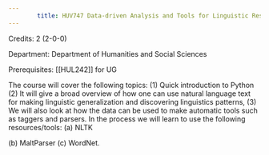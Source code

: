 ```yaml
---
        title: HUV747 Data-driven Analysis and Tools for Linguistic Research
---
```

Credits: 2 (2-0-0)

Department: Department of Humanities and Social Sciences

Prerequisites: [[HUL242]] for UG

The course will cover the following topics: (1) Quick introduction to Python (2) It will give a broad overview of how one can use natural language text for making linguistic generalization and discovering linguistics patterns, (3) We will also look at how the data can be used to make automatic tools such as taggers and parsers. In the process we will learn to use the following resources/tools: (a) NLTK

(b) MaltParser (c) WordNet.